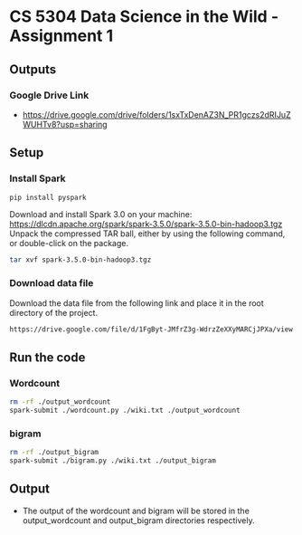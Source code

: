 # CS 5304 Data Science in the Wild - Assignment 1

## Outputs

### Google Drive Link

* https://drive.google.com/drive/folders/1sxTxDenAZ3N_PR1gczs2dRIJuZWUHTv8?usp=sharing


## Setup

### Install Spark

```bash
pip install pyspark
```
Download and install Spark 3.0 on your machine: 
https://dlcdn.apache.org/spark/spark-3.5.0/spark-3.5.0-bin-hadoop3.tgz
Unpack the compressed TAR ball, either by using the following command, or double-click on the package.
```bash
tar xvf spark-3.5.0-bin-hadoop3.tgz
```

### Download data file

Download the data file from the following link and place it in the root directory of the project.

```bash
https://drive.google.com/file/d/1FgByt-JMfrZ3g-WdrzZeXXyMARCjJPXa/view
```

## Run the code

### Wordcount
```bash
rm -rf ./output_wordcount
spark-submit ./wordcount.py ./wiki.txt ./output_wordcount
```

### bigram

```bash
rm -rf ./output_bigram
spark-submit ./bigram.py ./wiki.txt ./output_bigram
```

## Output

* The output of the wordcount and bigram will be stored in the output_wordcount and output_bigram directories respectively.
